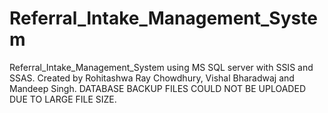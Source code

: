 # Referral_Intake_Management_System
 Referral_Intake_Management_System using MS SQL server with SSIS and SSAS. 
Created by Rohitashwa Ray Chowdhury, Vishal Bharadwaj and Mandeep Singh.
DATABASE BACKUP FILES COULD NOT BE UPLOADED DUE TO LARGE FILE SIZE.
